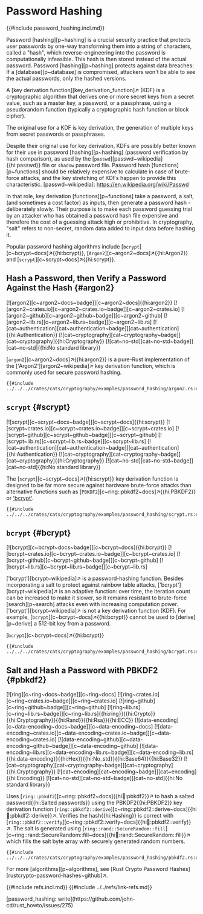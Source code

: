 # Password Hashing

{{#include password_hashing.incl.md}}

Password [hashing][p~hashing] is a crucial security practice that protects user passwords by one-way transforming them into a string of characters, called a "hash", which reverse-engineering into the password is computationally infeasible. This hash is then stored instead of the actual password. Password [hashing][p~hashing] protects against data breaches: If a [database][p~database] is compromised, attackers won't be able to see the actual passwords, only the hashed versions.

A [key derivation function][key_derivation_function]↗ (KDF) is a cryptographic algorithm that derives one or more secret keys from a secret value, such as a master key, a password, or a passphrase, using a pseudorandom function (typically a cryptographic hash function or block cipher).

The original use for a KDF is key derivation, the generation of multiple keys from secret passwords or passphrases.

Despite their original use for key derivation, KDFs are possibly better known for their use in password [hashing][p~hashing] (password verification by hash comparison), as used by the [`passwd`][passwd~wikipedia]{{hi:passwd}} file or `shadow` password file. Password hash [functions][p~functions] should be relatively expensive to calculate in case of brute-force attacks, and the key stretching of KDFs happen to provide this characteristic.
[passwd~wikipedia]: https://en.wikipedia.org/wiki/Passwd

In that role, key derivation [functions][p~functions] take a password, a salt, (and sometimes a cost factor) as inputs, then generate a password hash - deliberately slowly. Their purpose is to make each password guessing trial by an attacker who has obtained a password hash file expensive and therefore the cost of a guessing attack high or prohibitive. In cryptography, "salt" refers to non-secret, random data added to input data before hashing it.

Popular password hashing algorithms include [`bcrypt`][c~bcrypt~docs]↗{{hi:bcrypt}}, [`Argon2`][c~argon2~docs]↗{{hi:Argon2}} and [`scrypt`][c~scrypt~docs]↗{{hi:scrypt}}.

## Hash a Password, then Verify a Password Against the Hash {#argon2}

[![argon2][c~argon2~docs~badge]][c~argon2~docs]{{hi:argon2}}
[![argon2~crates.io][c~argon2~crates.io~badge]][c~argon2~crates.io]
[![argon2~github][c~argon2~github~badge]][c~argon2~github]
[![argon2~lib.rs][c~argon2~lib.rs~badge]][c~argon2~lib.rs]
[![cat~authentication][cat~authentication~badge]][cat~authentication]{{hi:Authentication}}
[![cat~cryptography][cat~cryptography~badge]][cat~cryptography]{{hi:Cryptography}}
[![cat~no-std][cat~no-std~badge]][cat~no-std]{{hi:No standard library}}

[`argon2`][c~argon2~docs]↗{{hi:argon2}} is a pure-Rust implementation of the ['Argon2'][argon2~wikipedia]↗ key derivation function, which is commonly used for secure password hashing.

```rust,editable
{{#include ../../../crates/cats/cryptography/examples/password_hashing/argon2.rs:example}}
```

## `scrypt` {#scrypt}

[![scrypt][c~scrypt~docs~badge]][c~scrypt~docs]{{hi:scrypt}}
[![scrypt~crates.io][c~scrypt~crates.io~badge]][c~scrypt~crates.io]
[![scrypt~github][c~scrypt~github~badge]][c~scrypt~github]
[![scrypt~lib.rs][c~scrypt~lib.rs~badge]][c~scrypt~lib.rs]
[![cat~authentication][cat~authentication~badge]][cat~authentication]{{hi:Authentication}}
[![cat~cryptography][cat~cryptography~badge]][cat~cryptography]{{hi:Cryptography}}
[![cat~no-std][cat~no-std~badge]][cat~no-std]{{hi:No standard library}}

The [`scrypt`][c~scrypt~docs]↗{{hi:scrypt}} key derivation function is designed to be far more secure against hardware brute-force attacks than alternative functions such as [`PBKDF2`][c~ring::pbkdf2~docs]↗{{hi:PBKDF2}} or ['bcrypt'](#bcrypt).

```rust,editable
{{#include ../../../crates/cats/cryptography/examples/password_hashing/scrypt.rs:example}}
```

## `bcrypt` {#bcrypt}

[![bcrypt][c~bcrypt~docs~badge]][c~bcrypt~docs]{{hi:bcrypt}}
[![bcrypt~crates.io][c~bcrypt~crates.io~badge]][c~bcrypt~crates.io]
[![bcrypt~github][c~bcrypt~github~badge]][c~bcrypt~github]
[![bcrypt~lib.rs][c~bcrypt~lib.rs~badge]][c~bcrypt~lib.rs]

['bcrypt'][bcrypt~wikipedia]↗ is a password-hashing function. Besides incorporating a salt to protect against rainbow table attacks, ['bcrypt'][bcrypt~wikipedia]↗ is an adaptive function: over time, the iteration count can be increased to make it slower, so it remains resistant to brute-force [search][p~search] attacks even with increasing computation power. ['bcrypt'][bcrypt~wikipedia]↗ is not a key derivation function (KDF). For example, [`bcrypt`][c~bcrypt~docs]↗{{hi:bcrypt}} cannot be used to [derive][p~derive] a 512-bit key from a password.

[`bcrypt`][c~bcrypt~docs]↗{{hi:bcrypt}}

```rust,editable
{{#include ../../../crates/cats/cryptography/examples/password_hashing/bcrypt.rs:example}}
```

## Salt and Hash a Password with PBKDF2 {#pbkdf2}

[![ring][c~ring~docs~badge]][c~ring~docs] [![ring~crates.io][c~ring~crates.io~badge]][c~ring~crates.io] [![ring~github][c~ring~github~badge]][c~ring~github] [![ring~lib.rs][c~ring~lib.rs~badge]][c~ring~lib.rs]{{hi:ring}}{{hi:Crypto}}{{hi:Cryptography}}{{hi:Rand}}{{hi:Rsa}}{{hi:ECC}} [![data-encoding][c~data-encoding~docs~badge]][c~data-encoding~docs] [![data-encoding~crates.io][c~data-encoding~crates.io~badge]][c~data-encoding~crates.io] [![data-encoding~github][c~data-encoding~github~badge]][c~data-encoding~github] [![data-encoding~lib.rs][c~data-encoding~lib.rs~badge]][c~data-encoding~lib.rs]{{hi:data-encoding}}{{hi:Hex}}{{hi:No_std}}{{hi:Base64}}{{hi:Base32}} [![cat~cryptography][cat~cryptography~badge]][cat~cryptography]{{hi:Cryptography}} [![cat~encoding][cat~encoding~badge]][cat~encoding]{{hi:Encoding}} [![cat~no-std][cat~no-std~badge]][cat~no-std]{{hi:No standard library}}

Uses [`ring::pbkdf2`][c~ring::pbkdf2~docs]{{hi:ring::pbkdf2}}↗ to hash a salted password{{hi:Salted passwords}} using the PBKDF2{{hi:PBKDF2}} key derivation function [`ring::pbkdf2::derive`][c~ring::pbkdf2::derive~docs]{{hi:ring::pbkdf2::derive}}↗.
Verifies the hash{{hi:Hashing}} is correct with [`ring::pbkdf2::verify`][c~ring::pbkdf2::verify~docs]{{hi:ring::pbkdf2::verify}}↗.
The salt is generated using [`ring::rand::SecureRandom::fill`][c~ring::rand::SecureRandom::fill~docs]{{hi:ring::rand::SecureRandom::fill}}↗ which fills the salt byte array with securely generated random numbers.

```rust,editable
{{#include ../../../crates/cats/cryptography/examples/password_hashing/pbkdf2.rs:example}}
```

For more [algorithms][p~algorithms], see [Rust Crypto Password Hashes][rustcrypto-password-hashes~github]↗.

{{#include refs.incl.md}}
{{#include ../../refs/link-refs.md}}

<div class="hidden">
[password_hashing: write](https://github.com/john-cd/rust_howto/issues/275)
</div>
